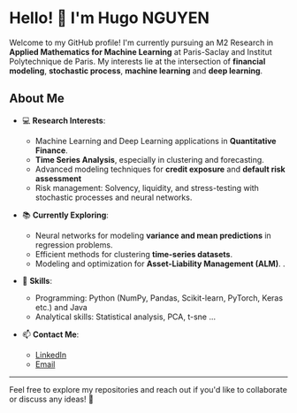 # Hello! 👋 I'm Hugo NGUYEN  

Welcome to my GitHub profile! 
I'm currently pursuing an M2 Research in **Applied Mathematics for Machine Learning** at Paris-Saclay and Institut Polytechnique de Paris. My interests lie at the intersection of **financial modeling**, **stochastic process**, **machine learning** and **deep learning**.  

## About Me  

- 💻 **Research Interests**:  
  - Machine Learning and Deep Learning applications in **Quantitative Finance**.  
  - **Time Series Analysis**, especially in clustering and forecasting.
  - Advanced modeling techniques for **credit exposure** and **default risk assessment**  
  - Risk management: Solvency, liquidity, and stress-testing with stochastic processes and neural networks.  

- 📚 **Currently Exploring**:  
  - Neural networks for modeling **variance and mean predictions** in regression problems.  
  - Efficient methods for clustering **time-series datasets**.  
  - Modeling and optimization for **Asset-Liability Management (ALM)**.    .  

- 🌱 **Skills**:  
  - Programming: Python (NumPy, Pandas, Scikit-learn, PyTorch, Keras etc.) and Java      
  - Analytical skills: Statistical analysis, PCA, t-sne ... 

- 📫 **Contact Me**:  
  - [LinkedIn](https://www.linkedin.com/in/hugo-nguyen)  
  - [Email](mailto:hugo.nguyen@telecom-sudparis.eu)  

---

Feel free to explore my repositories and reach out if you'd like to collaborate or discuss any ideas! 🚀  

